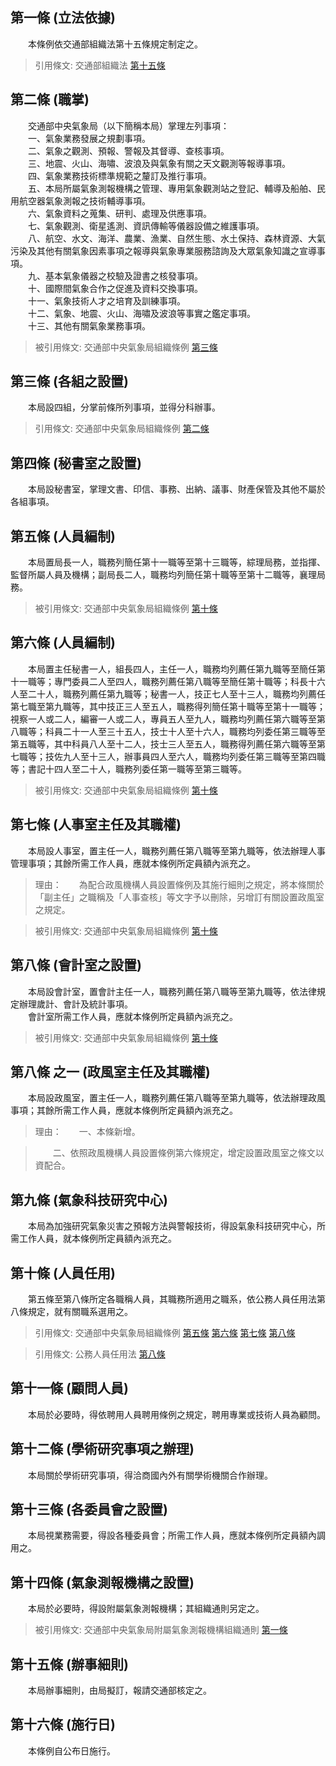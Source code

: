 第一條 (立法依據)
-----------------
　　本條例依交通部組織法第十五條規定制定之。  
> 引用條文: 交通部組織法 [第十五條](1020#第十五條-中央氣象局)



第二條 (職掌)
-------------
　　交通部中央氣象局（以下簡稱本局）掌理左列事項：  
　　一、氣象業務發展之規劃事項。  
　　二、氣象之觀測、預報、警報及其督導、查核事項。  
　　三、地震、火山、海嘯、波浪及與氣象有關之天文觀測等報導事項。  
　　四、氣象業務技術標準規範之釐訂及推行事項。  
　　五、本局所屬氣象測報機構之管理、專用氣象觀測站之登記、輔導及船舶、民用航空器氣象測報之技術輔導事項。  
　　六、氣象資料之蒐集、研判、處理及供應事項。  
　　七、氣象觀測、衛星遙測、資訊傳輸等儀器設備之維護事項。  
　　八、航空、水文、海洋、農業、漁業、自然生態、水土保持、森林資源、大氣污染及其他有關氣象因素事項之報導與氣象專業服務諮詢及大眾氣象知識之宣導事項。  
　　九、基本氣象儀器之校驗及證書之核發事項。  
　　十、國際間氣象合作之促進及資料交換事項。  
　　十一、氣象技術人才之培育及訓練事項。  
　　十二、氣象、地震、火山、海嘯及波浪等事實之鑑定事項。  
　　十三、其他有關氣象業務事項。  
> 被引用條文: 交通部中央氣象局組織條例 [第三條](2011#第三條-各組之設置)



第三條 (各組之設置)
-------------------
　　本局設四組，分掌前條所列事項，並得分科辦事。  
> 引用條文: 交通部中央氣象局組織條例 [第二條](2011#第二條-職掌)



第四條 (秘書室之設置)
---------------------
　　本局設秘書室，掌理文書、印信、事務、出納、議事、財產保管及其他不屬於各組事項。  


第五條 (人員編制)
-----------------
　　本局置局長一人，職務列簡任第十一職等至第十三職等，綜理局務，並指揮、監督所屬人員及機構；副局長二人，職務均列簡任第十職等至第十二職等，襄理局務。  
> 被引用條文: 交通部中央氣象局組織條例 [第十條](2011#第十條-人員任用)



第六條 (人員編制)
-----------------
　　本局置主任秘書一人，組長四人，主任一人，職務均列薦任第九職等至簡任第十一職等；專門委員二人至四人，職務列薦任第八職等至簡任第十職等；科長十六人至二十人，職務列薦任第九職等；秘書一人，技正七人至十三人，職務均列薦任第七職至第九職等，其中技正三人至五人，職務得列簡任第十職等至第十一職等；視察一人或二人，編審一人或二人，專員五人至九人，職務均列薦任第六職等至第八職等；科員二十一人至三十五人，技士十人至十六人，職務均列委任第三職等至第五職等，其中科員八人至十二人，技士三人至五人，職務得列薦任第六職等至第七職等；技佐九人至十三人，辦事員四人至六人，職務均列委任第三職等至第四職等；書記十四人至二十人，職務列委任第一職等至第三職等。  
> 被引用條文: 交通部中央氣象局組織條例 [第十條](2011#第十條-人員任用)



第七條 (人事室主任及其職權)
---------------------------
　　本局設人事室，置主任一人，職務列薦任第八職等至第九職等，依法辦理人事管理事項；其餘所需工作人員，應就本條例所定員額內派充之。  
> 理由：　　為配合政風機構人員設置條例及其施行細則之規定，將本條關於「副主任」之職稱及「人事查核」等文字予以刪除，另增訂有關設置政風室之規定。

> 被引用條文: 交通部中央氣象局組織條例 [第十條](2011#第十條-人員任用)



第八條 (會計室之設置)
---------------------
　　本局設會計室，置會計主任一人，職務列薦任第八職等至第九職等，依法律規定辦理歲計、會計及統計事項。  
　　會計室所需工作人員，應就本條例所定員額內派充之。  
> 被引用條文: 交通部中央氣象局組織條例 [第十條](2011#第十條-人員任用)



第八條 之一 (政風室主任及其職權)
--------------------------------
　　本局設政風室，置主任一人，職務列薦任第八職等至第九職等，依法辦理政風事項；其餘所需工作人員，應就本條例所定員額內派充之。  
> 理由：　　一、本條新增。

> 　　二、依照政風機構人員設置條例第六條規定，增定設置政風室之條文以資配合。



第九條 (氣象科技研究中心)
-------------------------
　　本局為加強研究氣象災害之預報方法與警報技術，得設氣象科技研究中心，所需工作人員，就本條例所定員額內派充之。  


第十條 (人員任用)
-----------------
　　第五條至第八條所定各職稱人員，其職務所適用之職系，依公務人員任用法第八條規定，就有關職系選用之。  
> 引用條文: 交通部中央氣象局組織條例 [第五條](2011#第五條-人員編制) [第六條](2011#第六條-人員編制) [第七條](2011#第七條-人事室主任及其職權) [第八條](2011#第八條-會計室之設置)

> 引用條文: 公務人員任用法 [第八條](4617#第八條-職系說明書)



第十一條 (顧問人員)
-------------------
　　本局於必要時，得依聘用人員聘用條例之規定，聘用專業或技術人員為顧問。  


第十二條 (學術研究事項之辦理)
-----------------------------
　　本局關於學術研究事項，得洽商國內外有關學術機關合作辦理。  


第十三條 (各委員會之設置)
-------------------------
　　本局視業務需要，得設各種委員會；所需工作人員，應就本條例所定員額內調用之。  


第十四條 (氣象測報機構之設置)
-----------------------------
　　本局於必要時，得設附屬氣象測報機構；其組織通則另定之。  
> 被引用條文: 交通部中央氣象局附屬氣象測報機構組織通則 [第一條](2012#第一條-立法依據)



第十五條 (辦事細則)
-------------------
　　本局辦事細則，由局擬訂，報請交通部核定之。  


第十六條 (施行日)
-----------------
　　本條例自公布日施行。